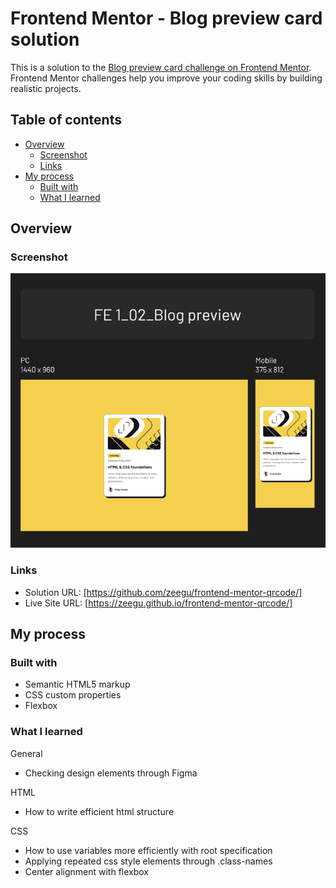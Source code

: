 # Frontend Mentor - Blog preview card solution

This is a solution to the [Blog preview card challenge on Frontend Mentor](https://www.frontendmentor.io/challenges/blog-preview-card-ckPaj01IcS). Frontend Mentor challenges help you improve your coding skills by building realistic projects.

## Table of contents

- [Overview](#overview)
  - [Screenshot](#screenshot)
  - [Links](#links)
- [My process](#my-process)
  - [Built with](#built-with)
  - [What I learned](#what-i-learned)

## Overview

### Screenshot

![](./screenshot.png)

### Links

- Solution URL: [https://github.com/zeegu/frontend-mentor-qrcode/]
- Live Site URL: [https://zeegu.github.io/frontend-mentor-qrcode/]

## My process

### Built with

- Semantic HTML5 markup
- CSS custom properties
- Flexbox

### What I learned

General

- Checking design elements through Figma

HTML

- How to write efficient html structure

CSS

- How to use variables more efficiently with root specification
- Applying repeated css style elements through .class-names
- Center alignment with flexbox
